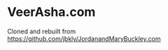 VeerAsha.com
========================

Cloned and rebuilt from https://github.com/jbkly/JordanandMaryBuckley.com
